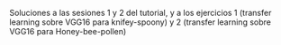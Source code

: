 Soluciones a las sesiones 1 y 2 del tutorial, y a los ejercicios 1 (transfer learning sobre VGG16 para knifey-spoony) y 2 (transfer learning sobre VGG16 para Honey-bee-pollen)
